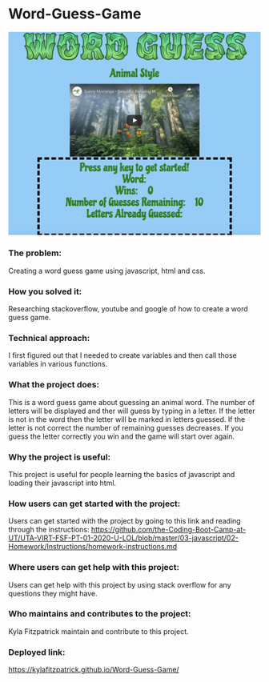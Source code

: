 # Word-Guess-Game

![Word Guess](assets/images/word_guess.png)

### The problem:
Creating a word guess game using javascript, html and css.

### How you solved it:
Researching stackoverflow, youtube and google of how to create a word guess game.

### Technical approach:
 I first figured out that I needed to create variables and then call those variables in various functions. 

### What the project does: 
This is a word guess game about guessing an animal word. The number of letters will be displayed and ther will guess by typing in a letter. If the letter is not in the word then the letter will be marked in letters guessed. If the letter is not correct the number of remaining guesses decreases. If you guess the letter correctly you win and the game will start over again.

### Why the project is useful: 
This project is useful for people learning the basics of javascript and loading their javascript into html.

### How users can get started with the project: 
Users can get started with the project by going to this link and reading through the instructions: https://github.com/the-Coding-Boot-Camp-at-UT/UTA-VIRT-FSF-PT-01-2020-U-LOL/blob/master/03-javascript/02-Homework/Instructions/homework-instructions.md

### Where users can get help with this project: 
Users can get help with this project by using stack overflow for any questions they might have. 

### Who maintains and contributes to the project: 
Kyla Fitzpatrick maintain and contribute to this project.

### Deployed link: 
https://kylafitzpatrick.github.io/Word-Guess-Game/
